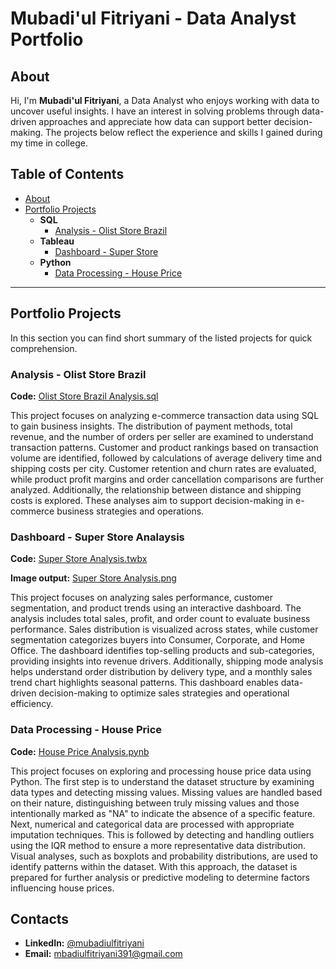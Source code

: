 # Mubadi'ul Fitriyani - Data Analyst Portfolio

## About
Hi, I'm **Mubadi'ul Fitriyani**, a Data Analyst who enjoys working with data to uncover useful insights. I have an interest in solving problems through data-driven approaches and appreciate how data can support better decision-making. The projects below reflect the experience and skills I gained during my time in college.

## Table of Contents
- [About](https://github.com/Mubadiul/Data-Analyst-Portfolio/blob/main/README.md#about)
- [Portfolio Projects](https://github.com/Mubadiul/Data-Analyst-Portfolio#portfolio-projects)
  - **SQL**
    - [Analysis - Olist Store Brazil](https://github.com/Mubadiul/Data-Analyst-Portfolio/blob/main/Olist%20Store%20Brazil%20Analysis.sql)
  - **Tableau**
    - [Dashboard - Super Store](https://public.tableau.com/shared/M8TXRS2XT?:display_count=n&:origin=viz_share_link)
  - **Python**
    - [Data Processing - House Price](https://github.com/Mubadiul/Data-Analyst-Portfolio/blob/main/Data%20Processing%20-%20House%20Price.ipynb)
      
---

## Portfolio Projects
In this section you can find short summary of the listed projects for quick comprehension.

### **Analysis - Olist Store Brazil**
**Code:** [Olist Store Brazil Analysis.sql](https://github.com/Mubadiul/Data-Analyst-Portfolio/blob/main/Olist%20Store%20Brazil%20Analysis.sql)

This project focuses on analyzing e-commerce transaction data using SQL to gain business insights. The distribution of payment methods, total revenue, and the number of orders per seller are examined to understand transaction patterns. Customer and product rankings based on transaction volume are identified, followed by calculations of average delivery time and shipping costs per city. Customer retention and churn rates are evaluated, while product profit margins and order cancellation comparisons are further analyzed. Additionally, the relationship between distance and shipping costs is explored. These analyses aim to support decision-making in e-commerce business strategies and operations.

### **Dashboard - Super Store Analaysis**
**Code:** [Super Store Analysis.twbx](https://public.tableau.com/shared/M8TXRS2XT?:display_count=n&:origin=viz_share_link)

**Image output:** [Super Store Analysis.png](https://github.com/Mubadiul/Data-Analyst-Portfolio/blob/main/Super%20Store%20Dashboard.png)

This project focuses on analyzing sales performance, customer segmentation, and product trends using an interactive dashboard. The analysis includes total sales, profit, and order count to evaluate business performance. Sales distribution is visualized across states, while customer segmentation categorizes buyers into Consumer, Corporate, and Home Office. The dashboard identifies top-selling products and sub-categories, providing insights into revenue drivers. Additionally, shipping mode analysis helps understand order distribution by delivery type, and a monthly sales trend chart highlights seasonal patterns. This dashboard enables data-driven decision-making to optimize sales strategies and operational efficiency.

### **Data Processing - House Price**
**Code:** [House Price Analysis.pynb](https://github.com/Mubadiul/Data-Analyst-Portfolio/blob/main/Data%20Processing%20-%20House%20Price.ipynb)

This project focuses on exploring and processing house price data using Python. The first step is to understand the dataset structure by examining data types and detecting missing values. Missing values are handled based on their nature, distinguishing between truly missing values and those intentionally marked as "NA" to indicate the absence of a specific feature. Next, numerical and categorical data are processed with appropriate imputation techniques. This is followed by detecting and handling outliers using the IQR method to ensure a more representative data distribution. Visual analyses, such as boxplots and probability distributions, are used to identify patterns within the dataset. With this approach, the dataset is prepared for further analysis or predictive modeling to determine factors influencing house prices.

## Contacts
- **LinkedIn:** [@mubadiulfitriyani](www.linkedin.com/in/mubadiulfitriyani)
- **Email:** [mbadiulfitriyani391@gmail.com](mbadiulfitriyani391@gmail.com)


